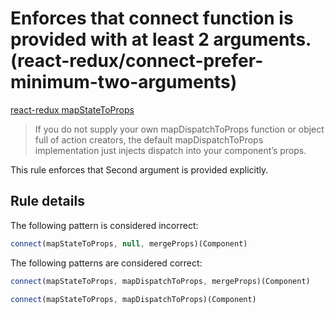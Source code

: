#  Enforces that connect function is provided with at least 2 arguments. (react-redux/connect-prefer-minimum-two-arguments)

[react-redux mapStateToProps](https://github.com/reactjs/react-redux/blob/master/docs/api.md#connectmapstatetoprops-mapdispatchtoprops-mergeprops-options)

> If you do not supply your own mapDispatchToProps function or object full of action creators, the default mapDispatchToProps implementation just injects dispatch into your component’s props.

This rule enforces that Second argument is provided explicitly.

## Rule details

The following pattern is considered incorrect:

```js
connect(mapStateToProps, null, mergeProps)(Component)
```

The following patterns are considered correct:

```js
connect(mapStateToProps, mapDispatchToProps, mergeProps)(Component)
```

```js
connect(mapStateToProps, mapDispatchToProps)(Component)
```

